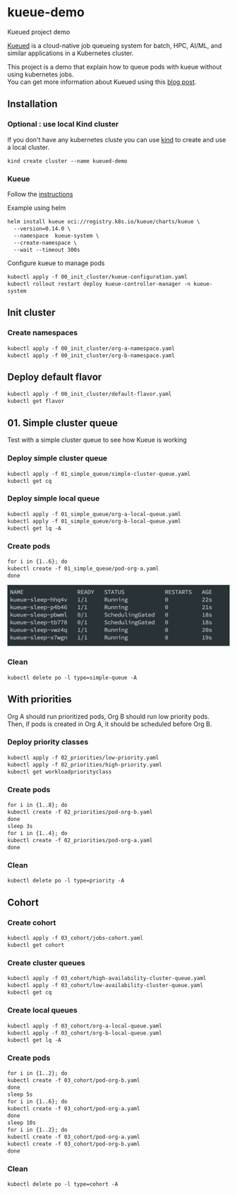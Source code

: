 # kueue-demo
Kueued project demo

[Kueued](https://kueue.sigs.k8s.io/) is a cloud-native job queueing system for batch, HPC, AI/ML, and similar applications in a Kubernetes cluster.

This project is a demo that explain how to queue pods with kueue without using kubernetes jobs.   
You can get more information about Kueued using this [blog post](https://kubernetes.io/blog/2022/10/04/introducing-kueue/).

## Installation
### Optional : use local Kind cluster
If you don't have any kubernetes cluste you can use [kind](https://kind.sigs.k8s.io/) to create and use a local cluster.

```shell
kind create cluster --name kueued-demo
```

### Kueue
Follow the [instructions](https://kueue.sigs.k8s.io/docs/installation/)

Example using helm
```shell
helm install kueue oci://registry.k8s.io/kueue/charts/kueue \
  --version=0.14.0 \
  --namespace  kueue-system \
  --create-namespace \
  --wait --timeout 300s
```

Configure kueue to manage pods
```shell
kubectl apply -f 00_init_cluster/kueue-configuration.yaml 
kubectl rollout restart deploy kueue-controller-manager -n kueue-system
```

## Init cluster
### Create namespaces
```shell
kubectl apply -f 00_init_cluster/org-a-namespace.yaml
kubectl apply -f 00_init_cluster/org-b-namespace.yaml
```

## Deploy default flavor
```shell
kubectl apply -f 00_init_cluster/default-flavor.yaml
kubectl get flavor
```
## 01. Simple cluster queue
Test with a simple cluster queue to see how Kueue is working

### Deploy simple cluster queue
```shell
kubectl apply -f 01_simple_queue/simple-cluster-queue.yaml
kubectl get cq
```

### Deploy simple local queue
``` shell
kubectl apply -f 01_simple_queue/org-a-local-queue.yaml
kubectl apply -f 01_simple_queue/org-b-local-queue.yaml
kubectl get lq -A
```

### Create pods
```shell
for i in {1..6}; do
kubectl create -f 01_simple_queue/pod-org-a.yaml
done
```

![Simple queue pods](01_simple_queue/image.png)

### Clean
```shell
kubectl delete po -l type=simple-queue -A
```

## With priorities
Org A should run prioritized pods, Org B should run low priority pods.   
Then, if pods is created in Org A, it should be scheduled before Org B.

### Deploy priority classes
```shell
kubectl apply -f 02_priorities/low-priority.yaml
kubectl apply -f 02_priorities/high-priority.yaml
kubectl get workloadpriorityclass
```

### Create pods
```shell
for i in {1..8}; do
kubectl create -f 02_priorities/pod-org-b.yaml
done
sleep 3s
for i in {1..4}; do
kubectl create -f 02_priorities/pod-org-a.yaml
done
```
### Clean
```shell
kubectl delete po -l type=priority -A
```

## Cohort

### Create cohort
```shell
kubectl apply -f 03_cohort/jobs-cohort.yaml
kubectl get cohort
```

### Create cluster queues
```shell
kubectl apply -f 03_cohort/high-availability-cluster-queue.yaml
kubectl apply -f 03_cohort/low-availability-cluster-queue.yaml
kubectl get cq
```

### Create local queues
```shell
kubectl apply -f 03_cohort/org-a-local-queue.yaml
kubectl apply -f 03_cohort/org-b-local-queue.yaml
kubectl get lq -A
```

### Create pods
```shell
for i in {1..2}; do
kubectl create -f 03_cohort/pod-org-b.yaml
done
sleep 5s
for i in {1..6}; do
kubectl create -f 03_cohort/pod-org-a.yaml
done
sleep 10s
for i in {1..2}; do
kubectl create -f 03_cohort/pod-org-a.yaml
kubectl create -f 03_cohort/pod-org-b.yaml
done
```

### Clean
```shell
kubectl delete po -l type=cohort -A
```
